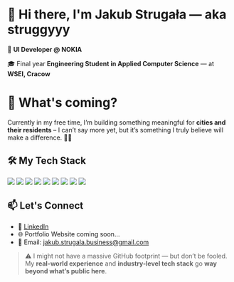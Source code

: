 # 👋 Hi there, I'm Jakub Strugała — aka **struggyyy**

💼 **UI Developer @ NOKIA**  

🎓 Final year **Engineering Student in Applied Computer Science** — at **WSEI, Cracow**

# 👀 What's coming?
Currently in my free time, I’m building something meaningful for **cities and their residents** – I can’t say more yet, but it’s something I truly believe will make a difference. 🌆🤫

## 🛠️ My Tech Stack

<p align="left">
  <img src="https://img.shields.io/badge/HTML5-E34F26?style=for-the-badge&logo=html5&logoColor=white"/>
  <img src="https://img.shields.io/badge/CSS3-1572B6?style=for-the-badge&logo=css3&logoColor=white"/>
  <img src="https://img.shields.io/badge/JavaScript-F7DF1E?style=for-the-badge&logo=javascript&logoColor=black"/>
  <img src="https://img.shields.io/badge/TypeScript-3178C6?style=for-the-badge&logo=typescript&logoColor=white"/>
  <img src="https://img.shields.io/badge/React-20232A?style=for-the-badge&logo=react&logoColor=61DAFB"/>
  <img src="https://img.shields.io/badge/Redux-764ABC?style=for-the-badge&logo=redux&logoColor=white"/>
  <img src="https://img.shields.io/badge/Next.js-000000?style=for-the-badge&logo=nextdotjs&logoColor=white"/>
  <img src="https://img.shields.io/badge/C%23-239120?style=for-the-badge&logo=c-sharp&logoColor=white"/>
  <img src="https://img.shields.io/badge/ASP.NET-512BD4?style=for-the-badge&logo=dotnet&logoColor=white"/>
</p>

## 📫 Let's Connect

- 💼 [LinkedIn](https://www.linkedin.com/in/jakub-struga%C5%82a-041094281/) 
- 🌐 Portfolio Website coming soon...  
- 📧 Email: jakub.strugala.business@gmail.com

> ⚠️ I might not have a massive GitHub footprint — but don’t be fooled.  
> My **real-world experience** and **industry-level tech stack** go **way beyond what’s public here**.
